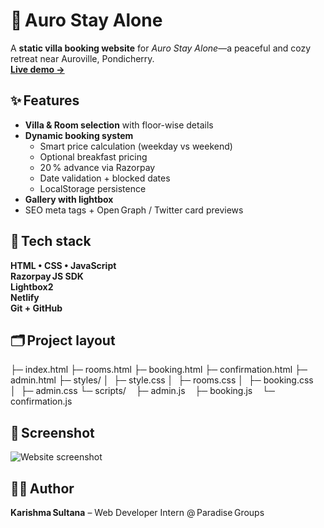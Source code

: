 # 🏡 Auro Stay Alone

A **static villa booking website** for _Auro Stay Alone_—a peaceful and cozy retreat near Auroville, Pondicherry.  
[**Live demo →**](https://aurostayalone.netlify.app)



## ✨ Features

- **Villa & Room selection** with floor-wise details  
- **Dynamic booking system**  
  - Smart price calculation (weekday vs weekend)  
  - Optional breakfast pricing  
  - 20 % advance via Razorpay  
  - Date validation + blocked dates  
  - LocalStorage persistence  
- **Gallery with lightbox**  
- SEO meta tags + Open Graph / Twitter card previews  



## 🔧 Tech stack

**HTML • CSS • JavaScript**  
**Razorpay JS SDK**  
**Lightbox2**  
**Netlify**  
**Git + GitHub**


## 🗂️ Project layout

├─ index.html
├─ rooms.html
├─ booking.html
├─ confirmation.html
├─ admin.html
├─ styles/
│  ├─ style.css
│  ├─ rooms.css
│  ├─ booking.css
│  ├─ admin.css
└─ scripts/
   ├─ admin.js
   ├─ booking.js
   └─ confirmation.js




## 📸 Screenshot

![Website screenshot](https://aurostayalone.netlify.app/images/ss.jpeg)



## 🙋‍♀️ Author

**Karishma Sultana** – Web Developer Intern @ Paradise Groups

